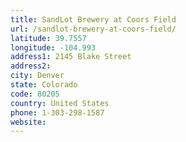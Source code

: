 ```yaml
---
title: SandLot Brewery at Coors Field
url: /sandlot-brewery-at-coors-field/
latitude: 39.7557
longitude: -104.993
address1: 2145 Blake Street
address2: 
city: Denver
state: Colorado
code: 80205
country: United States
phone: 1-303-298-1587
website: 
---
```


